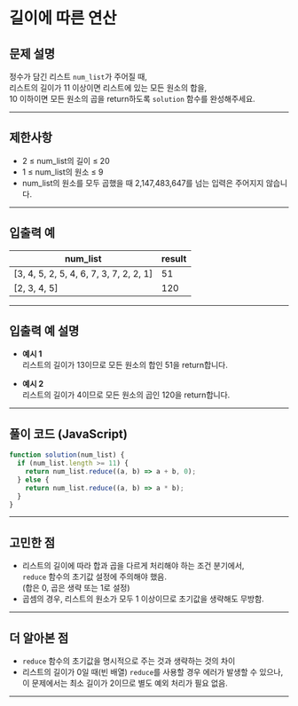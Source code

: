 # 길이에 따른 연산

## 문제 설명

정수가 담긴 리스트 `num_list`가 주어질 때,  
리스트의 길이가 11 이상이면 리스트에 있는 모든 원소의 합을,  
10 이하이면 모든 원소의 곱을 return하도록 `solution` 함수를 완성해주세요.

---

## 제한사항

- 2 ≤ num_list의 길이 ≤ 20
- 1 ≤ num_list의 원소 ≤ 9
- num_list의 원소를 모두 곱했을 때 2,147,483,647를 넘는 입력은 주어지지 않습니다.

---

## 입출력 예

| num_list                                | result |
| --------------------------------------- | ------ |
| [3, 4, 5, 2, 5, 4, 6, 7, 3, 7, 2, 2, 1] | 51     |
| [2, 3, 4, 5]                            | 120    |

---

## 입출력 예 설명

- **예시 1**  
  리스트의 길이가 13이므로 모든 원소의 합인 51을 return합니다.

- **예시 2**  
  리스트의 길이가 4이므로 모든 원소의 곱인 120을 return합니다.

---

## 풀이 코드 (JavaScript)

```javascript
function solution(num_list) {
  if (num_list.length >= 11) {
    return num_list.reduce((a, b) => a + b, 0);
  } else {
    return num_list.reduce((a, b) => a * b);
  }
}
```

---

## 고민한 점

- 리스트의 길이에 따라 합과 곱을 다르게 처리해야 하는 조건 분기에서,  
  `reduce` 함수의 초기값 설정에 주의해야 했음.  
  (합은 0, 곱은 생략 또는 1로 설정)
- 곱셈의 경우, 리스트의 원소가 모두 1 이상이므로 초기값을 생략해도 무방함.

---

## 더 알아본 점

- `reduce` 함수의 초기값을 명시적으로 주는 것과 생략하는 것의 차이
- 리스트의 길이가 0일 때(빈 배열) `reduce`를 사용할 경우 에러가 발생할 수 있으나,  
  이 문제에서는 최소 길이가 2이므로 별도 예외 처리가 필요 없음.

---
